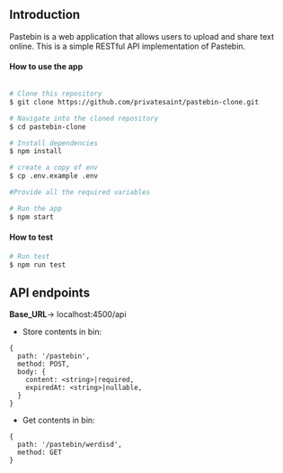 ## Introduction
Pastebin is a web application that allows users to upload and share text online.
This is a simple RESTful API implementation of Pastebin.

#### How to use the app

```bash

# Clone this repository
$ git clone https://github.com/privatesaint/pastebin-clone.git

# Navigate into the cloned repository
$ cd pastebin-clone

# Install dependencies
$ npm install

# create a copy of env
$ cp .env.example .env

#Provide all the required variables

# Run the app
$ npm start
```

#### How to test

```bash
# Run test
$ npm run test
```

## API endpoints

**Base_URL**-> localhost:4500/api

- Store contents in bin:

```
{
  path: '/pastebin',
  method: POST,
  body: {
    content: <string>|required,
    expiredAt: <string>|nullable,
  }
}
```

- Get contents in bin:

```
{
  path: '/pastebin/werdisd',
  method: GET
}
```
